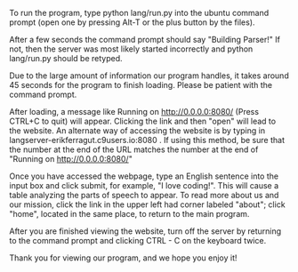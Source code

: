 To run the program, type python lang/run.py into the ubuntu command prompt (open one by pressing Alt-T
or the plus button by the files).

After a few seconds the command prompt should say "Building Parser!" If not, then the server was most likely started
incorrectly and python lang/run.py should be retyped.

Due to the large amount of information our program handles, it takes around 45 seconds for the program to finish loading. 
Please be patient with the command prompt.

After loading, a message like    Running on http://0.0.0.0:8080/ (Press CTRL+C to quit)   will appear. Clicking the
link and then "open" will lead to the website. An alternate way of accessing the website is by typing in 
langserver-erikferragut.c9users.io:8080 . If using this method, be sure that the number at the end of the URL matches 
the number at the end of "Running on http://0.0.0.0:8080/"

Once you have accessed the webpage, type an English sentence into the input box and click submit, for example, 
"I love coding!". This will cause a table analyzing the parts of speech to appear. To read more about us and our
mission, click the link in the upper left had corner labeled "about"; click "home", located in the same place, to 
return to the main program.

After you are finished viewing the website, turn off the server by returning to the command prompt and clicking
CTRL - C on the keyboard twice.


Thank you for viewing our program, and we hope you enjoy it!